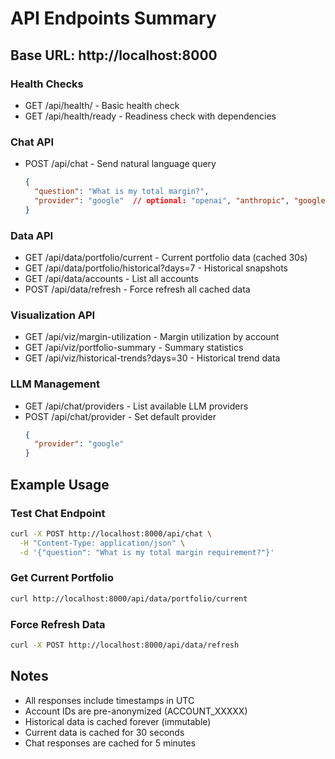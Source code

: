 # API Endpoints Summary

## Base URL: http://localhost:8000

### Health Checks
- GET /api/health/ - Basic health check
- GET /api/health/ready - Readiness check with dependencies

### Chat API
- POST /api/chat - Send natural language query
  ```json
  {
    "question": "What is my total margin?",
    "provider": "google"  // optional: "openai", "anthropic", "google"
  }
  ```

### Data API
- GET /api/data/portfolio/current - Current portfolio data (cached 30s)
- GET /api/data/portfolio/historical?days=7 - Historical snapshots
- GET /api/data/accounts - List all accounts
- POST /api/data/refresh - Force refresh all cached data

### Visualization API
- GET /api/viz/margin-utilization - Margin utilization by account
- GET /api/viz/portfolio-summary - Summary statistics
- GET /api/viz/historical-trends?days=30 - Historical trend data

### LLM Management
- GET /api/chat/providers - List available LLM providers
- POST /api/chat/provider - Set default provider
  ```json
  {
    "provider": "google"
  }
  ```

## Example Usage

### Test Chat Endpoint
```bash
curl -X POST http://localhost:8000/api/chat \
  -H "Content-Type: application/json" \
  -d '{"question": "What is my total margin requirement?"}'
```

### Get Current Portfolio
```bash
curl http://localhost:8000/api/data/portfolio/current
```

### Force Refresh Data
```bash
curl -X POST http://localhost:8000/api/data/refresh
```

## Notes
- All responses include timestamps in UTC
- Account IDs are pre-anonymized (ACCOUNT_XXXXX)
- Historical data is cached forever (immutable)
- Current data is cached for 30 seconds
- Chat responses are cached for 5 minutes
